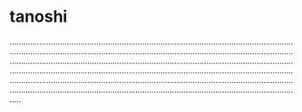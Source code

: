 # tanoshi
.............................................................................................................................................................................................................................................................................................................................................................................................................................................................................................................................................................................................................................................................................................................................................................................